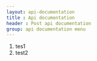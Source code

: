 ```yaml
---
layout: api-documentation
title : Api documentation
header : Post api documentation
group: api documentation menu
---
```


1.  tes1
2.  test2